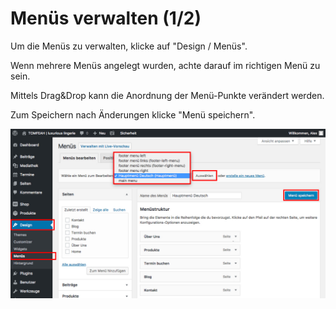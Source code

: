 # Menüs verwalten (1/2)

Um die Menüs zu verwalten, klicke auf "Design / Menüs".

Wenn mehrere Menüs angelegt wurden, achte darauf im richtigen Menü zu sein.

Mittels Drag&Drop kann die Anordnung der Menü-Punkte verändert werden.

Zum Speichern nach Änderungen klicke "Menü speichern".

![test-image](./assets/manage_select.jpg)
